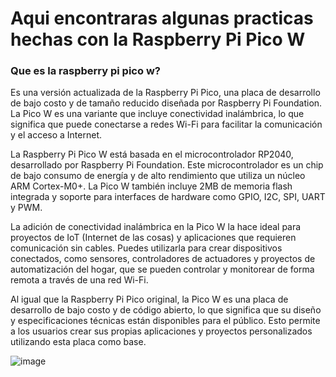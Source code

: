 # Aqui encontraras algunas practicas hechas con la Raspberry Pi Pico W
### Que es la raspberry pi pico w?

Es una versión actualizada de la Raspberry Pi Pico, una placa de desarrollo de bajo costo y de tamaño reducido diseñada por Raspberry Pi Foundation. La Pico W es una variante que incluye conectividad inalámbrica, lo que significa que puede conectarse a redes Wi-Fi para facilitar la comunicación y el acceso a Internet.

La Raspberry Pi Pico W está basada en el microcontrolador RP2040, desarrollado por Raspberry Pi Foundation. Este microcontrolador es un chip de bajo consumo de energía y de alto rendimiento que utiliza un núcleo ARM Cortex-M0+. La Pico W también incluye 2MB de memoria flash integrada y soporte para interfaces de hardware como GPIO, I2C, SPI, UART y PWM.

La adición de conectividad inalámbrica en la Pico W la hace ideal para proyectos de IoT (Internet de las cosas) y aplicaciones que requieren comunicación sin cables. Puedes utilizarla para crear dispositivos conectados, como sensores, controladores de actuadores y proyectos de automatización del hogar, que se pueden controlar y monitorear de forma remota a través de una red Wi-Fi.

Al igual que la Raspberry Pi Pico original, la Pico W es una placa de desarrollo de bajo costo y de código abierto, lo que significa que su diseño y especificaciones técnicas están disponibles para el público. Esto permite a los usuarios crear sus propias aplicaciones y proyectos personalizados utilizando esta placa como base.

![image](https://github.com/Autumnland/Raspberry-Pi-Pico-W/assets/112134604/e791e189-024b-48f5-8093-998c31c07c0d)
